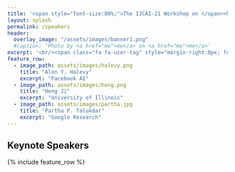 ```yaml
---
title: '<span style="font-size:80%;">The IJCAI-21 Workshop on </span><br>Applied Semantics Extraction and Analytics  <span style="font-size:70%;">(ASEA)</span>'
layout: splash
permalink: /speakers
header:
  overlay_image: "/assets/images/banner1.png"
  #caption: 'Photo by <a href="me">me</a> on <a href="me">me</a>'
excerpt: '<br/><span class="fa fa-user-tag" style="margin-right:8px; font-size: 90%;"></span>ASEA Speakers<br/>'
feature_row:
  - image_path: assets/images/halevy.png
    title: "Alon Y. Halevy"
    excerpt: "Facebook AI"
  - image_path: assets/images/heng.png
    title: "Heng Ji"
    excerpt: "University of Illinois"
  - image_path: assets/images/partha.jpg
    title: "Partha P. Talukdar"
    excerpt: "Google Research"
---
```

<h2>Keynote Speakers</h2>
{% include feature_row %}


